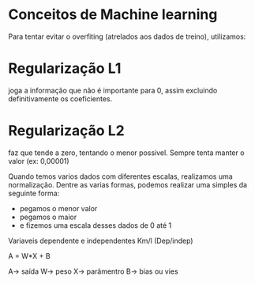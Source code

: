 # Conceitos de Machine learning


Para tentar evitar o overfiting (atrelados aos dados de treino), utilizamos:

# Regularização L1
joga a informação que não é importante para 0, assim excluindo definitivamente os coeficientes.
# Regularização L2
faz que tende a zero, tentando o menor possivel. Sempre tenta manter o valor (ex: 0,00001)


Quando temos varios dados com diferentes escalas, realizamos uma normalização.
Dentre as varias formas, podemos realizar uma simples da seguinte forma:
  - pegamos o menor valor
  - pegamos o maior
  - e fizemos uma escala desses dados de 0 até 1
  
Variaveis dependente e independentes
Km/l (Dep/indep)

A = W*X + B

A-> saída
W-> peso
X-> parâmentro
B-> bias ou vies
